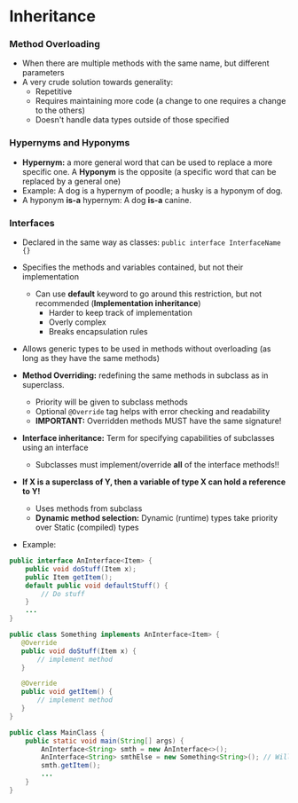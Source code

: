 # Inheritance

### Method Overloading
 - When there are multiple methods with the same name, but different parameters
 - A very crude solution towards generality:
    - Repetitive
    - Requires maintaining more code (a change to one requires a change to the others)
    - Doesn't handle data types outside of those specified

### Hypernyms and Hyponyms
 - **Hypernym:** a more general word that can be used to replace a more specific one. A **Hyponym** is the opposite (a specific word that can be replaced by a general one)
 - Example: A dog is a hypernym of poodle; a husky is a hyponym of dog. 
 - A hyponym **is-a** hypernym: A dog **is-a** canine.

### Interfaces
 - Declared in the same way as classes: `public interface InterfaceName {}`
 - Specifies the methods and variables contained, but not their implementation 
    - Can use **default** keyword to go around this restriction, but not recommended (**Implementation inheritance**)
        - Harder to keep track of implementation
        - Overly complex
        - Breaks encapsulation rules
 - Allows generic types to be used in methods without overloading (as long as they have the same methods)
 - **Method Overriding:** redefining the same methods in subclass as in superclass.
    - Priority will be given to subclass methods
    - Optional `@Override` tag helps with error checking and readability
    - **IMPORTANT:** Overridden methods MUST have the same signature!
 - **Interface inheritance:** Term for specifying capabilities of subclasses using an interface
    - Subclasses must implement/override **all** of the interface methods!!
 - **If X is a superclass of Y, then a variable of type X can hold a reference to Y!**
    - Uses methods from subclass
    - **Dynamic method selection:** Dynamic (runtime) types take priority over Static (compiled) types

 - Example:
 ```java
 public interface AnInterface<Item> {
     public void doStuff(Item x);
     public Item getItem();
     default public void defaultStuff() {
         // Do stuff
     }
     ...
 }

 public class Something implements AnInterface<Item> {
    @Override
    public void doStuff(Item x) {
        // implement method
    }

    @Override
    public void getItem() {
        // implement method
    }
 }

 public class MainClass {
     public static void main(String[] args) {
         AnInterface<String> smth = new AnInterface<>();
         AnInterface<String> smthElse = new Something<String>(); // Will not error!
         smth.getItem();
         ...
     }
 }
 ```